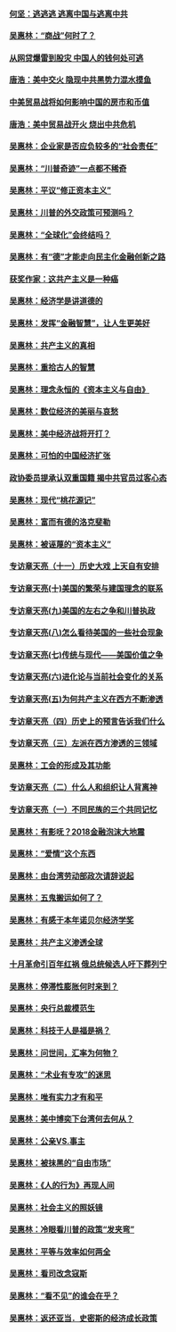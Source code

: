 #### [何坚：逃逃逃 逃离中国与逃离中共](../pages/nsc423/n10592891.md?t=10150934) 

#### [吴惠林：“商战”何时了？](../pages/nsc423/n10573558.md?t=10150934) 

#### [从网贷爆雷到股灾 中国人的钱何处可逃](../pages/nsc423/n10572800.md?t=10150934) 

#### [唐浩：美中交火 隐现中共黑势力混水摸鱼](../pages/nsc423/n10544040.md?t=10150934) 

#### [中美贸易战将如何影响中国的房市和币值](../pages/nsc423/n10543697.md?t=10150934) 

#### [唐浩：美中贸易战开火 烧出中共危机](../pages/nsc423/n10540126.md?t=10150934) 

#### [吴惠林：企业家是否应负较多的“社会责任”](../pages/nsc423/n10535022.md?t=10150934) 

#### [吴惠林：“川普奇迹”一点都不稀奇](../pages/nsc423/n10512808.md?t=10150934) 

#### [吴惠林：平议“修正资本主义”](../pages/nsc423/n10495724.md?t=10150934) 

#### [吴惠林：川普的外交政策可预测吗？](../pages/nsc423/n10462387.md?t=10150934) 

#### [吴惠林：“全球化”会终结吗？](../pages/nsc423/n10452838.md?t=10150934) 

#### [吴惠林：有“德”才能走向民主化金融创新之路](../pages/nsc423/n10432292.md?t=10150934) 

#### [获奖作家：这共产主义是一种癌](../pages/nsc423/n10431541.md?t=10150934) 

#### [吴惠林：经济学是讲道德的](../pages/nsc423/n10398014.md?t=10150934) 

#### [吴惠林：发挥“金融智慧”，让人生更美好](../pages/nsc423/n10375019.md?t=10150934) 

#### [吴惠林：共产主义的真相](../pages/nsc423/n10351394.md?t=10150934) 

#### [吴惠林：重拾古人的智慧](../pages/nsc423/n10337691.md?t=10150934) 

#### [吴惠林：理念永恒的《资本主义与自由》](../pages/nsc423/n10316274.md?t=10150934) 

#### [吴惠林：数位经济的美丽与哀愁](../pages/nsc423/n10292946.md?t=10150934) 

#### [吴惠林：美中经济战将开打？](../pages/nsc423/n10258825.md?t=10150934) 

#### [吴惠林：可怕的中国经济扩张](../pages/nsc423/n10219147.md?t=10150934) 

#### [政协委员提承认双重国籍 揭中共官员过客心态](../pages/nsc423/n10208809.md?t=10150934) 

#### [吴惠林：现代“桃花源记”](../pages/nsc423/n10185234.md?t=10150934) 

#### [吴惠林：富而有德的洛克斐勒](../pages/nsc423/n10142264.md?t=10150934) 

#### [吴惠林：被诬蔑的“资本主义”](../pages/nsc423/n10124816.md?t=10150934) 

#### [专访章天亮（十一）历史大戏 上天自有安排](../pages/nsc423/n10094905.md?t=10150934) 

#### [专访章天亮(十)美国的繁荣与建国理念的联系](../pages/nsc423/n10094899.md?t=10150934) 

#### [专访章天亮(九)美国的左右之争和川普执政](../pages/nsc423/n10094889.md?t=10150934) 

#### [专访章天亮(八)怎么看待美国的一些社会现象](../pages/nsc423/n10094857.md?t=10150934) 

#### [专访章天亮(七)传统与现代——美国价值之争](../pages/nsc423/n10093140.md?t=10150934) 

#### [专访章天亮(六)进化论与当前社会变化的关系](../pages/nsc423/n10092036.md?t=10150934) 

#### [专访章天亮(五)为何共产主义在西方不断渗透](../pages/nsc423/n10083620.md?t=10150934) 

#### [专访章天亮（四）历史上的预言告诉我们什么](../pages/nsc423/n10083606.md?t=10150934) 

#### [专访章天亮（三）左派在西方渗透的三领域](../pages/nsc423/n10081115.md?t=10150934) 

#### [吴惠林：工会的形成及其功能](../pages/nsc423/n10080633.md?t=10150934) 

#### [专访章天亮（二）什么人和组织让人背离神](../pages/nsc423/n10076637.md?t=10150934) 

#### [专访章天亮（一）不同民族的三个共同记忆](../pages/nsc423/n10074188.md?t=10150934) 

#### [吴惠林：有影呒？2018金融泡沫大地震](../pages/nsc423/n10040534.md?t=10150934) 

#### [吴惠林：“爱情”这个东西](../pages/nsc423/n10019423.md?t=10150934) 

#### [吴惠林：由台湾劳动部政次请辞说起](../pages/nsc423/n9979679.md?t=10150934) 

#### [吴惠林：五鬼搬运如何了？](../pages/nsc423/n9925338.md?t=10150934) 

#### [吴惠林：有感于本年诺贝尔经济学奖](../pages/nsc423/n9871883.md?t=10150934) 

#### [吴惠林：共产主义渗透全球](../pages/nsc423/n9812748.md?t=10150934) 

#### [十月革命引百年红祸 俄总统候选人吁下葬列宁](../pages/nsc423/n9810182.md?t=10150934) 

#### [吴惠林：停滞性膨胀何时来到？](../pages/nsc423/n9764136.md?t=10150934) 

#### [吴惠林：央行总裁模范生](../pages/nsc423/n9728134.md?t=10150934) 

#### [吴惠林：科技于人是福是祸？](../pages/nsc423/n9672982.md?t=10150934) 

#### [吴惠林：问世间，汇率为何物？](../pages/nsc423/n9621788.md?t=10150934) 

#### [吴惠林：“术业有专攻”的迷思](../pages/nsc423/n9580363.md?t=10150934) 

#### [吴惠林：唯有实力才有和平](../pages/nsc423/n9529599.md?t=10150934) 

#### [吴惠林：美中博奕下台湾何去何从？](../pages/nsc423/n9483598.md?t=10150934) 

#### [吴惠林：公亲VS.事主](../pages/nsc423/n9425637.md?t=10150934) 

#### [吴惠林：被抹黑的“自由市场”](../pages/nsc423/n9351545.md?t=10150934) 

#### [吴惠林：《人的行为》再现人间](../pages/nsc423/n9296339.md?t=10150934) 

#### [吴惠林：社会主义的照妖镜](../pages/nsc423/n9243460.md?t=10150934) 

#### [吴惠林：冷眼看川普的政策“发夹弯”](../pages/nsc423/n9120684.md?t=10150934) 

#### [吴惠林：平等与效率如何两全](../pages/nsc423/n9075430.md?t=10150934) 

#### [吴惠林：看司改念寇斯](../pages/nsc423/n9024915.md?t=10150934) 

#### [吴惠林：“看不见”的谁会在乎？](../pages/nsc423/n8977488.md?t=10150934) 

#### [吴惠林：返还亚当．史密斯的经济成长政策](../pages/nsc423/n8931896.md?t=10150934) 

